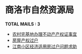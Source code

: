 # 商洛市自然资源局
__TOTAL MAILS : 3__
- [农村宅基地办理不动产产权证事宜](../../category/letters/6550.md)
- [房屋产权过户](../../category/letters/6368.md)
- [江南小区经济适用房过户问题求助](../../category/letters/5427.md)